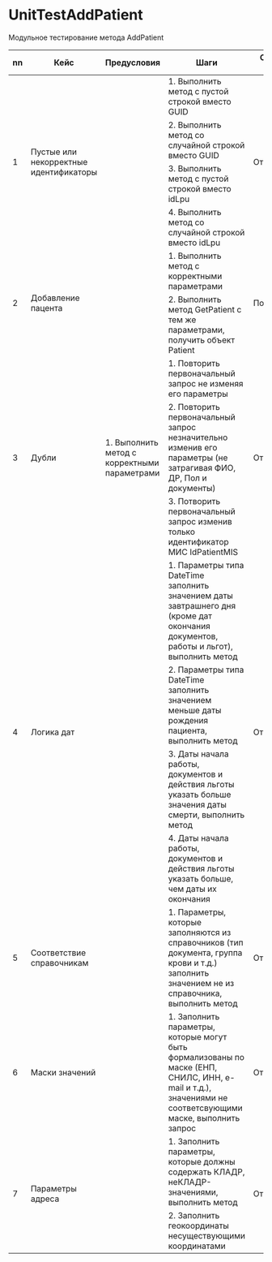 # UnitTestAddPatient
Модульное тестирование метода AddPatient

<table>
    <thead>
    <tr>
        <th>nn</th>
        <th>Кейс</th>
        <th>Предусловия</th>
        <th>Шаги</th>
        <th>Ожидаемый результат</th>
    </tr>
    </thead>
    <tbody>
    <tr>
        <td rowspan=4>1</td>
        <td rowspan=4>Пустые или некорректные идентификаторы</td>
        <td rowspan=4></td>
        <td>1. Выполнить метод с пустой строкой вместо GUID</td>
        <td rowspan=4>Отрицательный</td>
    </tr>
    <tr>
        <td>2. Выполнить метод со случайной строкой вместо GUID</td>
    </tr>
    <tr>
        <td>3. Выполнить метод с пустой строкой вместо idLpu</td>
    </tr>
    <tr>
        <td>4. Выполнить метод со случайной строкой
            вместо idLpu
        </td>
    </tr>
    <tr>
        <td rowspan=2>2</td>
        <td rowspan=2>Добавление пацента</td>
        <td rowspan=2></td>
        <td>1. Выполнить метод с корректными параметрами</td>
        <td rowspan=2>Положительный</td>
    </tr>
    <tr>
        <td>2. Выполнить метод GetPatient с тем же параметрами, получить объект Patient</td>
    </tr>
    <tr>
        <td rowspan=3>3</td>
        <td rowspan=3>Дубли</td>
        <td rowspan=3>1. Выполнить метод с корректными параметрами</td>
        <td>1. Повторить первоначальный запрос не изменяя его параметры</td>
        <td rowspan=3>Отрицательный</td>
    </tr>
    <tr>
        <td>2. Повторить первоначальный запрос незначительно изменив его параметры (не затрагивая ФИО, ДР, Пол и
            документы)
        </td>
    </tr>
    <tr>
        <td>3. Потворить первоначальный запрос
            изменив только идентификатор МИС IdPatientMIS
        </td>
    </tr>
    <tr>
        <td rowspan=4>4</td>
        <td rowspan=4>Логика дат</td>
        <td rowspan=4></td>
        <td>1. Параметры типа DateTime заполнить значением даты завтрашнего дня (кроме дат окончания документов, работы
            и льгот),
            выполнить метод
        </td>
        <td rowspan=4>Отрицательный</td>
    </tr>
    <tr>
        <td>2. Параметры типа DateTime заполнить значением меньше даты рождения пациента, выполнить метод</td>
    </tr>
    <tr>
        <td>3. Даты начала работы, документов и
            действия льготы указать больше значения даты смерти, выполнить метод
        </td>
    </tr>
    <tr>
        <td>4. Даты начала работы, документов и
            действия льготы указать больше, чем даты их окончания
        </td>
    </tr>
    <tr>
        <td>5</td>
        <td>Соответствие справочникам</td>
        <td></td>
        <td>1. Параметры, которые заполняются из справочников (тип документа, группа
            крови и т.д.) заполнить значением не из
            справочника, выполнить метод
        </td>
        <td>Отрицательный</td>
    </tr>
    <tr>
        <td>6</td>
        <td>Маски значений</td>
        <td></td>
        <td>1. Заполнить параметры, которые могут быть формализованы по маске (ЕНП,
            СНИЛС, ИНН, e-mail и т.д.), значениями не
            соответсвующими маске, выполнить запрос
        </td>
        <td>Отрицательный</td>
    </tr>
    <tr>
        <td rowspan=2>7</td>
        <td rowspan=2>Параметры адреса</td>
        <td rowspan=2></td>
        <td>1. Заполнить параметры, которые должны содержать КЛАДР,
            неКЛАДР-значениями, выполнить метод
        </td>
        <td rowspan=2>Отрицательный</td>
    </tr>
    <tr>
        <td>2. Заполнить геокоординаты
            несуществующими координатами
        </td>
    </tr>
    </tbody>
</table>
